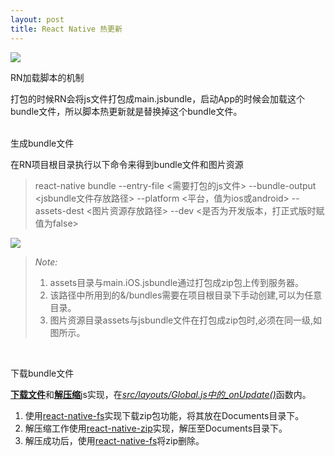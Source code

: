 ```yaml
---
layout: post
title: React Native 热更新
---
```


![]({{site.baseurl}}/public/images/hot/hot00-.png)
<p class="subTitle">RN加载脚本的机制</p>
打包的时候RN会将js文件打包成main.jsbundle，启动App的时候会加载这个bundle文件，所以脚本热更新就是替换掉这个bundle文件。
<br />
<br />
<p class="subTitle">生成bundle文件</p>
在RN项目根目录执行以下命令来得到bundle文件和图片资源

> react-native bundle --entry-file &lt;需要打包的js文件&gt; --bundle-output &lt;jsbundle文件存放路径&gt; --platform &lt;平台，值为ios或android&gt; --assets-dest &lt;图片资源存放路径&gt; --dev &lt;是否为开发版本，打正式版时赋值为false&gt;

![]({{site.baseurl}}/public/images/hot/hot01.png)
<blockquote>
	<i>Note:</i>
	<ol>
		<li>assets目录与main.iOS.jsbundle通过打包成zip包上传到服务器。</li>
		<li>该路径中所用到的&/bundles需要在项目根目录下手动创建,可以为任意目录。</li>
		<li>图片资源目录assets与jsbundle文件在打包成zip包时,必须在同一级,如图所示。</li>
	</ol>
</blockquote>
<br />
<p class="subTitle">下载bundle文件</p>
<u><b>下载文件</b></u>和<u><b>解压缩</b></u>js实现，在<u><i>src/layouts/Global.js中的_onUpdate()</i></u>函数内。

<ol>
	<li>使用<a href="https://github.com/johanneslumpe/react-native-fs">react-native-fs</a>实现下载zip包功能，将其放在Documents目录下。
	</li>
	<li>解压缩工作使用<a href="https://github.com/remobile/react-native-zip">react-native-zip</a>实现，解压至Documents目录下。
	</li>
	<li>解压成功后，使用<a href="https://github.com/johanneslumpe/react-native-fs">react-native-fs</a>将zip删除。
	</li>
</ol>




